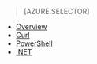 
> [AZURE.SELECTOR]
- [Overview](/documentation/articles/hdinsight-use-sqoop/)
- [Curl](/documentation/articles/hdinsight-hadoop-use-sqoop-curl/)
- [PowerShell](/documentation/articles/hdinsight-hadoop-use-sqoop-powershell/)
- [.NET](/documentation/articles/hdinsight-hadoop-use-sqoop-dotnet-sdk/)

